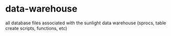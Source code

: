 # data-warehouse
all database files associated with the sunlight data warehouse (sprocs, table create scripts, functions, etc)
